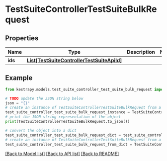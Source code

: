 # TestSuiteControllerTestSuiteBulkRequest


## Properties

Name | Type | Description | Notes
------------ | ------------- | ------------- | -------------
**ids** | [**List[TestSuiteControllerTestSuiteApiId]**](TestSuiteControllerTestSuiteApiId.md) |  | 

## Example

```python
from kestrapy.models.test_suite_controller_test_suite_bulk_request import TestSuiteControllerTestSuiteBulkRequest

# TODO update the JSON string below
json = "{}"
# create an instance of TestSuiteControllerTestSuiteBulkRequest from a JSON string
test_suite_controller_test_suite_bulk_request_instance = TestSuiteControllerTestSuiteBulkRequest.from_json(json)
# print the JSON string representation of the object
print(TestSuiteControllerTestSuiteBulkRequest.to_json())

# convert the object into a dict
test_suite_controller_test_suite_bulk_request_dict = test_suite_controller_test_suite_bulk_request_instance.to_dict()
# create an instance of TestSuiteControllerTestSuiteBulkRequest from a dict
test_suite_controller_test_suite_bulk_request_from_dict = TestSuiteControllerTestSuiteBulkRequest.from_dict(test_suite_controller_test_suite_bulk_request_dict)
```
[[Back to Model list]](../README.md#documentation-for-models) [[Back to API list]](../README.md#documentation-for-api-endpoints) [[Back to README]](../README.md)



